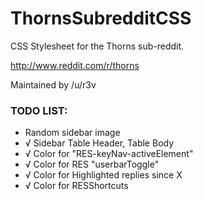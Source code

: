 # ThornsSubredditCSS

CSS Stylesheet for the Thorns sub-reddit.

http://www.reddit.com/r/thorns

Maintained by /u/r3v

### TODO LIST:

* Random sidebar image
* √	Sidebar Table Header, Table Body
* √	Color for "RES-keyNav-activeElement"
* √	Color for RES "userbarToggle"
* √	Color for Highlighted replies since X
* √	Color for RESShortcuts
